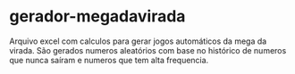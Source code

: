 # gerador-megadavirada
Arquivo excel com calculos para gerar jogos automáticos da mega da virada.
São gerados numeros aleatórios com base no histórico de numeros que nunca saíram e numeros que tem alta frequencia.
